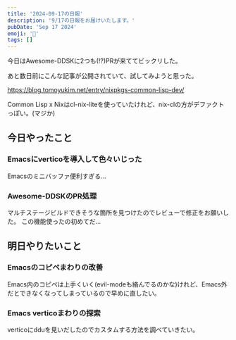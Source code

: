```yaml
---
title: '2024-09-17の日報'
description: '9/17の日報をお届けいたします。'
pubDate: 'Sep 17 2024'
emoji: '🦊'
tags: []
---
```


今日はAwesome-DDSKに2つも(!?)PRが来ててビックリした。

あと数日前にこんな記事が公開されていて、試してみようと思った。

https://blog.tomoyukim.net/entry/nixpkgs-common-lisp-dev/

Common Lisp x Nixはcl-nix-liteを使っていたけれど、nix-clの方がデファクトっぽい。(マジか)

## 今日やったこと

### Emacsにverticoを導入して色々いじった

Emacsのミニバッファ便利すぎる...

### Awesome-DDSKのPR処理

マルチステージビルドできそうな箇所を見つけたのでレビューで修正をお願いした。
この機能使ったの初めてだ...

## 明日やりたいこと

### Emacsのコピペまわりの改善

Emacs内のコピペは上手くいく(evil-modeも絡んでるのかな)けれど、Emacs外だとできなくなってしまっているので早めに直したい。

### Emacs verticoまわりの探索

verticoにdduを見いだしたのでカスタムする方法を調べていきたい。
